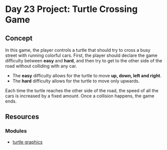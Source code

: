 # Day 23 Project: Turtle Crossing Game

## Concept

In this game, the player controls a turtle that should try to cross a busy street with running colorful cars.
First, the player should declare the game difficulty between **easy** and **hard**, and then try to get to
the other side of the road without colliding with any car.

- The **easy** difficulty allows for the turtle to move **up, down, left and right**.
- The **hard** difficulty allows for the turtle to move only upwards.

Each time the turtle reaches the other side of the road, the speed of all the cars is increased by a fixed
amount. Once a collision happens, the game ends.

## Resources

### Modules

- [turtle graphics](https://docs.python.org/3/library/turtle.html#module-turtle)